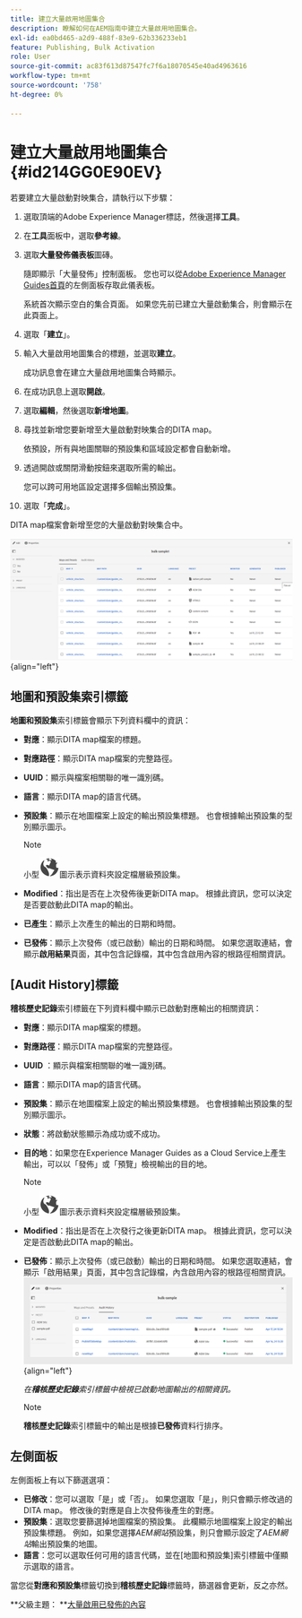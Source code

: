 ```yaml
---
title: 建立大量啟用地圖集合
description: 瞭解如何在AEM指南中建立大量啟用地圖集合。
exl-id: ea0bd465-a2d9-488f-83e9-62b336233eb1
feature: Publishing, Bulk Activation
role: User
source-git-commit: ac83f613d87547fc7f6a18070545e40ad4963616
workflow-type: tm+mt
source-wordcount: '758'
ht-degree: 0%

---
```


# 建立大量啟用地圖集合 {#id214GG0E90EV}

若要建立大量啟動對映集合，請執行以下步驟：

1. 選取頂端的Adobe Experience Manager標誌，然後選擇&#x200B;**工具**。

1. 在&#x200B;**工具**&#x200B;面板中，選取&#x200B;**參考線**。

1. 選取&#x200B;**大量發佈儀表板**&#x200B;圖磚。

   隨即顯示「大量發佈」控制面板。 您也可以從[Adobe Experience Manager Guides首頁](intro-home-page.md)的左側面板存取此儀表板。

   系統首次顯示空白的集合頁面。 如果您先前已建立大量啟動集合，則會顯示在此頁面上。


1. 選取「**建立**」。

1. 輸入大量啟用地圖集合的標題，並選取&#x200B;**建立**。

   成功訊息會在建立大量啟用地圖集合時顯示。

1. 在成功訊息上選取&#x200B;**開啟**。

1. 選取&#x200B;**編輯**，然後選取&#x200B;**新增地圖**。

1. 尋找並新增您要新增至大量啟動對映集合的DITA map。

   依預設，所有與地圖關聯的預設集和區域設定都會自動新增。

1. 透過開啟或關閉滑動按鈕來選取所需的輸出。

   您可以跨可用地區設定選擇多個輸出預設集。

1. 選取「**完成**」。

DITA map檔案會新增至您的大量啟動對映集合中。

![已建立大量啟動集合](images/bulk-activation-collection-created.png){align="left"}

## 地圖和預設集索引標籤

**地圖和預設集**&#x200B;索引標籤會顯示下列資料欄中的資訊：

- **對應**：顯示DITA map檔案的標題。
- **對應路徑**：顯示DITA map檔案的完整路徑。

- **UUID**：顯示與檔案相關聯的唯一識別碼。

- **語言**：顯示DITA map的語言代碼。
- **預設集**：顯示在地圖檔案上設定的輸出預設集標題。 也會根據輸出預設集的型別顯示圖示。

  >[!NOTE]
  >
  > 小型![](images/global-preset-icon.svg)圖示表示資料夾設定檔層級預設集。

- **Modified**：指出是否在上次發佈後更新DITA map。 根據此資訊，您可以決定是否要啟動此DITA map的輸出。
- **已產生**：顯示上次產生的輸出的日期和時間。
- **已發佈**：顯示上次發佈（或已啟動）輸出的日期和時間。 如果您選取連結，會顯示&#x200B;**啟用結果**&#x200B;頁面，其中包含記錄檔，其中包含啟用內容的根路徑相關資訊。

## [Audit History]標籤

**稽核歷史記錄**&#x200B;索引標籤在下列資料欄中顯示已啟動對應輸出的相關資訊：
- **對應**：顯示DITA map檔案的標題。
- **對應路徑**：顯示DITA map檔案的完整路徑。
- **UUID** ：顯示與檔案相關聯的唯一識別碼。
- **語言**：顯示DITA map的語言代碼。
- **預設集**：顯示在地圖檔案上設定的輸出預設集標題。 也會根據輸出預設集的型別顯示圖示。
- **狀態**：將啟動狀態顯示為成功或不成功。
- **目的地**：如果您在Experience Manager Guides as a Cloud Service上產生輸出，可以以「發佈」或「預覽」檢視輸出的目的地。

  >[!NOTE]
  >
  > 小型![](images/global-preset-icon.svg)圖示表示資料夾設定檔層級預設集。

- **Modified**：指出是否在上次發行之後更新DITA map。 根據此資訊，您可以決定是否啟動此DITA map的輸出。
- **已發佈**：顯示上次發佈（或已啟動）輸出的日期和時間。 如果您選取連結，會顯示「啟用結果」頁面，其中包含記錄檔，內含啟用內容的根路徑相關資訊。
  ![已建立大量啟動集合稽核歷程記錄標籤](images/bulk-collection-audit-history.png){align="left"}

  *在&#x200B;**稽核歷史記錄**索引標籤中檢視已啟動地圖輸出的相關資訊。*


  >[!NOTE]
  >
  > **稽核歷史記錄**&#x200B;索引標籤中的輸出是根據&#x200B;**已發佈**&#x200B;資料行排序。



## 左側面板

左側面板上有以下篩選選項：

- **已修改**：您可以選取「是」或「否」。 如果您選取「是」，則只會顯示修改過的DITA map。 修改後的對應是自上次發佈後產生的對應。
- **預設集**：選取您要篩選掉地圖檔案的預設集。 此欄顯示地圖檔案上設定的輸出預設集標題。 例如，如果您選擇&#x200B;*AEM網站*&#x200B;預設集，則只會顯示設定了&#x200B;*AEM網站*&#x200B;輸出預設集的地圖。
- **語言**：您可以選取任何可用的語言代碼，並在[地圖和預設集]索引標籤中僅顯示選取的語言。

當您從&#x200B;**對應和預設集**&#x200B;標籤切換到&#x200B;**稽核歷史記錄**&#x200B;標籤時，篩選器會更新，反之亦然。

**父級主題： **[大量啟用已發佈的內容](conf-bulk-activation.md)
